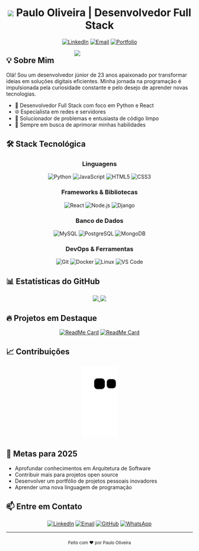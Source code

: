 <div align="center">
  
# <img src="https://raw.githubusercontent.com/kaueMarques/kaueMarques/master/hi.gif" width="30"> Paulo Oliveira | Desenvolvedor Full Stack

[![LinkedIn](https://img.shields.io/badge/LinkedIn-Paulo_Oliveira-0077B5?style=for-the-badge&logo=linkedin&logoColor=white)](https://www.linkedin.com/in/ppaulocunha/)
[![Email](https://img.shields.io/badge/Email-contato.paulooliver9@gmail.com-D14836?style=for-the-badge&logo=gmail&logoColor=white)](mailto:contato.paulooliver9@gmail.com)
[![Portfolio](https://img.shields.io/badge/Portfolio-Em_Breve-4285F4?style=for-the-badge&logo=google-chrome&logoColor=white)](https://github.com/esc4n0rx)

</div>

<img align='right' src="https://media.giphy.com/media/qgQUggAC3Pfv687qPC/giphy.gif" width="320">

## 💡 Sobre Mim

Olá! Sou um desenvolvedor júnior de 23 anos apaixonado por transformar ideias em soluções digitais eficientes. Minha jornada na programação é impulsionada pela curiosidade constante e pelo desejo de aprender novas tecnologias.

- 🚀 Desenvolvedor Full Stack com foco em Python e React
- 🌐 Especialista em redes e servidores
- 🧩 Solucionador de problemas e entusiasta de código limpo
- 🔄 Sempre em busca de aprimorar minhas habilidades

## 🛠️ Stack Tecnológica

<div align="center">

### Linguagens
![Python](https://img.shields.io/badge/Python-3776AB?style=for-the-badge&logo=python&logoColor=white)
![JavaScript](https://img.shields.io/badge/JavaScript-F7DF1E?style=for-the-badge&logo=javascript&logoColor=black)
![HTML5](https://img.shields.io/badge/HTML5-E34F26?style=for-the-badge&logo=html5&logoColor=white)
![CSS3](https://img.shields.io/badge/CSS3-1572B6?style=for-the-badge&logo=css3&logoColor=white)

### Frameworks & Bibliotecas
![React](https://img.shields.io/badge/React-20232A?style=for-the-badge&logo=react&logoColor=61DAFB)
![Node.js](https://img.shields.io/badge/Node.js-339933?style=for-the-badge&logo=nodedotjs&logoColor=white)
![Django](https://img.shields.io/badge/Django-092E20?style=for-the-badge&logo=django&logoColor=white)

### Banco de Dados
![MySQL](https://img.shields.io/badge/MySQL-4479A1?style=for-the-badge&logo=mysql&logoColor=white)
![PostgreSQL](https://img.shields.io/badge/PostgreSQL-316192?style=for-the-badge&logo=postgresql&logoColor=white)
![MongoDB](https://img.shields.io/badge/MongoDB-4EA94B?style=for-the-badge&logo=mongodb&logoColor=white)

### DevOps & Ferramentas
![Git](https://img.shields.io/badge/Git-F05032?style=for-the-badge&logo=git&logoColor=white)
![Docker](https://img.shields.io/badge/Docker-2CA5E0?style=for-the-badge&logo=docker&logoColor=white)
![Linux](https://img.shields.io/badge/Linux-FCC624?style=for-the-badge&logo=linux&logoColor=black)
![VS Code](https://img.shields.io/badge/VS_Code-007ACC?style=for-the-badge&logo=visual-studio-code&logoColor=white)

</div>

## 📊 Estatísticas do GitHub

<div align="center">
  <a href="https://github.com/esc4n0rx">
    <img height="180em" src="https://github-readme-stats.vercel.app/api?username=esc4n0rx&show_icons=true&theme=radical&include_all_commits=true&count_private=true"/>
    <img height="180em" src="https://github-readme-stats.vercel.app/api/top-langs/?username=esc4n0rx&layout=compact&langs_count=7&theme=radical"/>
  </a>
</div>

## 🔥 Projetos em Destaque

<div align="center">

[![ReadMe Card](https://github-readme-stats.vercel.app/api/pin/?username=esc4n0rx&repo=PedeAi-backend&theme=radical)](https://github.com/esc4n0rx/PedeAi-backend)
[![ReadMe Card](https://github-readme-stats.vercel.app/api/pin/?username=esc4n0rx&repo=DinDin-AI&theme=radical)](https://github.com/esc4n0rx/DinDin-AI)

</div>

## 📈 Contribuições

<div align="center">
  
![Snake animation](https://github.com/rafaballerini/rafaballerini/blob/output/github-contribution-grid-snake.svg)
  
</div>

## 🎯 Metas para 2025

- Aprofundar conhecimentos em Arquitetura de Software
- Contribuir mais para projetos open source
- Desenvolver um portfólio de projetos pessoais inovadores
- Aprender uma nova linguagem de programação

## 📫 Entre em Contato

<div align="center">
  
[![LinkedIn](https://img.shields.io/badge/LinkedIn-Paulo_Oliveira-0077B5?style=for-the-badge&logo=linkedin&logoColor=white)](https://www.linkedin.com/in/ppaulocunha/)
[![Email](https://img.shields.io/badge/Email-contato.paulooliver9@gmail.com-D14836?style=for-the-badge&logo=gmail&logoColor=white)](mailto:contato.paulooliver9@gmail.com)
[![GitHub](https://img.shields.io/badge/GitHub-esc4n0rx-100000?style=for-the-badge&logo=github&logoColor=white)](https://github.com/esc4n0rx)
[![WhatsApp](https://img.shields.io/badge/WhatsApp-Contato-25D366?style=for-the-badge&logo=whatsapp&logoColor=white)](https://wa.me/+5521959328916)

</div>

---

<div align="center">
  <sub>Feito com ❤️ por Paulo Oliveira</sub>
</div>
